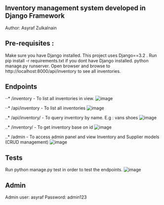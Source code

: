 ## Inventory management system developed in Django Framework
Author: Asyraf Zulkalnain

## Pre-requisites :

Make sure you have Django installed. This project uses Django==3.2 . Run pip install -r requirements.txt if you dont have Django installed.
python manage.py runserver. 
Open browser and browse to http://localhost:8000/api/inventory
to see all inventories.

## Endpoints
⋅⋅* /inventory - To list all inventories in view.
![image](https://user-images.githubusercontent.com/53460015/197374845-e6b44dc0-972d-40f4-ab2f-77b54bcae866.png)


⋅⋅* /api/inventory - To list all inventories
![image](https://user-images.githubusercontent.com/53460015/197374857-4afad67d-42aa-427c-8ea4-2d6fa65eb530.png)

..* /api/inventory/<name> - To query inventory by name. E.g : vans shoes
![image](https://user-images.githubusercontent.com/53460015/197375098-c6815ab6-211f-4a35-bfdd-6d04c3e44097.png)


..* /inventory/<id> - To get inventory base on id
![image](https://user-images.githubusercontent.com/53460015/197374908-b85df554-4876-4337-8eb3-39927396b07f.png)


 ..* /admin - To access admin panel and view Inventory and Supplier models (CRUD management)
  ![image](https://user-images.githubusercontent.com/53460015/197374953-910d33af-99a8-4def-962b-f64a03f00515.png)

  
 ## Tests
 Run python manage.py test in order to test the endpoints.
 ![image](https://user-images.githubusercontent.com/53460015/197375170-9f72ef7b-7b08-421f-9f66-632ecff17873.png)

 
 
  ## Admin
  Admin user: asyraf
  Password: admin123




